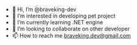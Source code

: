 - 👋 Hi, I’m @braveking-dev
- 👀 I’m interested in developing pet project
- 🌱 I’m currently learning .NET engine
- 💞️ I’m looking to collaborate on other developer
- 📫 How to reach me braveking.dev@gmail.com

<!---
braveking-dev/braveking-dev is a ✨ special ✨ repository because its `README.md` (this file) appears on your GitHub profile.
You can click the Preview link to take a look at your changes.
--->
